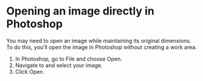 # Opening an image directly in Photoshop

You may need to open an image while maintaining its original dimensions. To do this, you’ll open the image in Photoshop without creating a work area.

1. In Photoshop, go to File and choose Open.
2. Navigate to and select your image.
3. Click Open.
